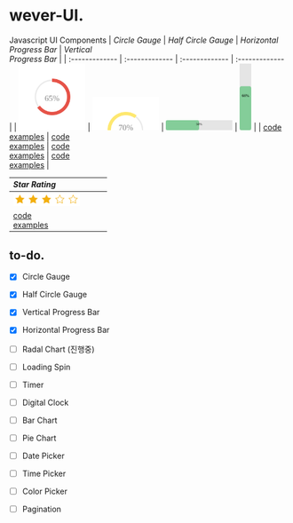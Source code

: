 # wever-UI.
Javascript UI Components
| *Circle Gauge* | *Half Circle Gauge* |  *Horizontal <br> Progress Bar* | *Vertical <br> Progress Bar* |
| :------------- | :------------- | :------------- | :------------- |
| <img src="./CircleGauge/docs/exsvg.svg" width="120"> | <img src="./HalfCircleGauge/docs/exsvg.svg" width="120"> | <img src="./HorizontalProgressBar/img/ProgressBar_Horizontal.svg" width="120"> | <img src="./VerticalProgressBar/img/ProgressBar_Vertical.svg" height="120"> |
| [code](./CircleGauge) <br> [examples](https://yeonjuan.github.io/ygui/circlegauge.html) | [code](./HalfCircleGauge) <br> [examples](https://yeonjuan.github.io/ygui/halfCircleGauge.html) | [code](./HorizontalProgressBar) <br> [examples](https://jgy1435.github.io/weverui/hprogressbar.html) | [code](./VerticalProgressBar) <br> [examples](https://jgy1435.github.io/weverui/vprogressbar.html) |


| *Star Rating* |    |   |   |
| :------------- | :------------- | :------------- | :------------- |
| <img src="./StarRatingSelector/docs/eximg.svg" width="120"> |     |    |    |
| [code](./StarRating) <br> [examples]() |     |    |    |


## to-do.
- [x] Circle Gauge
- [x] Half Circle Gauge
- [x] Vertical Progress Bar
- [x] Horizontal Progress Bar
- [ ] Radal Chart (진행중)
- [ ] Loading Spin
- [ ] Timer
- [ ] Digital Clock
- [ ] Bar Chart
- [ ] Pie Chart
- [ ] Date Picker
- [ ] Time Picker
- [ ] Color Picker
- [ ] Pagination


